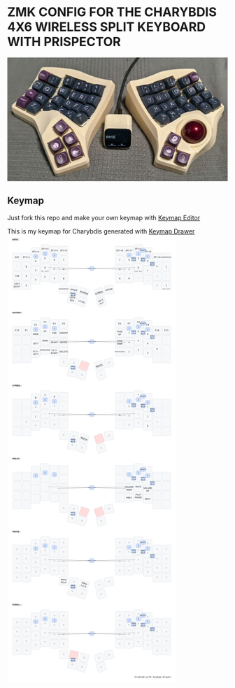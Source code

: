 # ZMK CONFIG FOR THE CHARYBDIS 4X6 WIRELESS SPLIT KEYBOARD WITH PRISPECTOR
![gukas charybdis](/docs/photo_2025-05-02_10-40-58.jpg)
## Keymap
Just fork this repo and make your own keymap with [Keymap Editor](https://nickcoutsos.github.io/keymap-editor/)

This is my keymap for Charybdis generated with [Keymap Drawer](https://github.com/caksoylar/keymap-drawer-web/)
![gukas keymap](/docs/keymap.svg)

